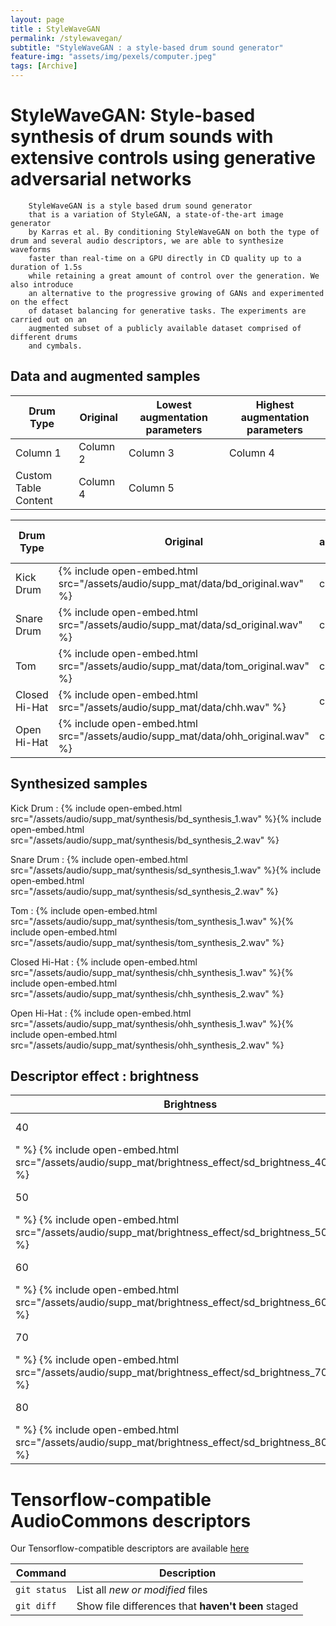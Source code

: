 ```yaml
--- 
layout: page
title : StyleWaveGAN 
permalink: /stylewavegan/
subtitle: "StyleWaveGAN : a style-based drum sound generator" 
feature-img: "assets/img/pexels/computer.jpeg"
tags: [Archive]
---
```

# StyleWaveGAN: Style-based synthesis of drum sounds with extensive	controls using generative adversarial networks

		StyleWaveGAN is a style based drum sound generator
		that is a variation of StyleGAN, a state-of-the-art image generator 
		by Karras et al. By conditioning StyleWaveGAN on both the type of drum and several audio descriptors, we are able to synthesize waveforms
		faster than real-time on a GPU directly in CD quality up to a duration of 1.5s
		while retaining a great amount of control over the generation. We also introduce
		an alternative to the progressive growing of GANs and experimented on the effect
		of dataset balancing for generative tasks. The experiments are carried out on an
		augmented subset of a publicly available dataset comprised of different drums
		and cymbals.

## Data and augmented samples
<table>
<thead>
	<tr>
		<th>Drum Type</th>
		<th>Original</th>
		<th>Lowest augmentation parameters</th>
		<th>Highest augmentation parameters</th>
	</tr>
</thead>
<tbody>
	<tr>
		<td>Column 1</td>
		<td>Column 2</td>
		<td>Column 3</td>
		<td>Column 4</td>
	</tr>
	<tr>
		<td>Custom Table Content</td>
		<td>Column 4</td>
		<td>Column 5</td>
	</tr>
</tbody>
</table>


| Drum Type | Original | Lowest augmentation parameters | Highest augmentation parameters |
| ---      | ---      | ---      | --- |
| Kick Drum   | {% include open-embed.html src="/assets/audio/supp_mat/data/bd_original.wav" %}   | cell 3   | cell x |
| Snare Drum | {% include open-embed.html src="/assets/audio/supp_mat/data/sd_original.wav" %} | cell 6  | cell y |
| Tom   | {% include open-embed.html src="/assets/audio/supp_mat/data/tom_original.wav" %}         | cell 9   | cell z|
| Closed Hi-Hat   | {% include open-embed.html src="/assets/audio/supp_mat/data/chh.wav" %}         | cell 9   | cell z|
| Open Hi-Hat    | {% include open-embed.html src="/assets/audio/supp_mat/data/ohh_original.wav" %}         | cell 9   | cell z|

## Synthesized samples

Kick Drum : {% include open-embed.html src="/assets/audio/supp_mat/synthesis/bd_synthesis_1.wav" %}{% include open-embed.html src="/assets/audio/supp_mat/synthesis/bd_synthesis_2.wav" %}

Snare Drum : {% include open-embed.html src="/assets/audio/supp_mat/synthesis/sd_synthesis_1.wav" %}{% include open-embed.html src="/assets/audio/supp_mat/synthesis/sd_synthesis_2.wav" %}

Tom : {% include open-embed.html src="/assets/audio/supp_mat/synthesis/tom_synthesis_1.wav" %}{% include open-embed.html src="/assets/audio/supp_mat/synthesis/tom_synthesis_2.wav" %}

Closed Hi-Hat : {% include open-embed.html src="/assets/audio/supp_mat/synthesis/chh_synthesis_1.wav" %}{% include open-embed.html src="/assets/audio/supp_mat/synthesis/chh_synthesis_2.wav" %}

Open Hi-Hat : {% include open-embed.html src="/assets/audio/supp_mat/synthesis/ohh_synthesis_1.wav" %}{% include open-embed.html src="/assets/audio/supp_mat/synthesis/ohh_synthesis_2.wav" %}

## Descriptor effect : brightness

| Brightness | Samples |
| --- | --- |
| 40 | Snare Drum : {% include open-embed.html src="/assets/audio/supp_mat/brightness_effect/sd_brightness_40_1.wav
" %} {% include open-embed.html src="/assets/audio/supp_mat/brightness_effect/sd_brightness_40_2.wav" %}|
| 50 | Snare Drum : {% include open-embed.html src="/assets/audio/supp_mat/brightness_effect/sd_brightness_50_1.wav
" %} {% include open-embed.html src="/assets/audio/supp_mat/brightness_effect/sd_brightness_50_2.wav" %}|
| 60 | Snare Drum : {% include open-embed.html src="/assets/audio/supp_mat/brightness_effect/sd_brightness_60_1.wav
" %} {% include open-embed.html src="/assets/audio/supp_mat/brightness_effect/sd_brightness_60_2.wav" %}|
| 70 | Snare Drum : {% include open-embed.html src="/assets/audio/supp_mat/brightness_effect/sd_brightness_70_1.wav
" %} {% include open-embed.html src="/assets/audio/supp_mat/brightness_effect/sd_brightness_70_2.wav" %}|
| 80 | Snare Drum : {% include open-embed.html src="/assets/audio/supp_mat/brightness_effect/sd_brightness_80_1.wav
" %} {% include open-embed.html src="/assets/audio/supp_mat/brightness_effect/sd_brightness_80_2.wav" %}|

# Tensorflow-compatible AudioCommons descriptors

Our Tensorflow-compatible descriptors are available [here](https://www.youtube.com/watch?v=0fO7hQaQczg)

| Command | Description |
| --- | --- |
| `git status` | List all *new or modified* files |
| `git diff` | Show file differences that **haven't been** staged |
